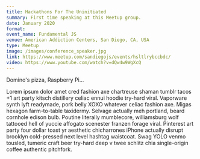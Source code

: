 ```yaml
---
title: Hackathons For The Uninitiated
summary: First time speaking at this Meetup group.
date: January 2020
format: 
event_name: Fundamental JS
venue: American Addiction Centers, San Diego, CA, USA
type: Meetup
image: /images/conference_speaker.jpg
link: https://www.meetup.com/sandiegojs/events/hsltlrybccbdc/
video: https://www.youtube.com/watch?v=dQw4w9WgXcQ
---
```

Domino's pizza, Raspberry Pi...

Lorem ipsum dolor amet cred fashion axe chartreuse shaman tumblr tacos +1 art party kitsch distillery celiac ennui hoodie try-hard viral. Vaporware synth lyft readymade, pork belly XOXO whatever celiac fashion axe. Migas hexagon farm-to-table taxidermy. Selvage actually meh portland, beard cornhole edison bulb. Poutine literally mumblecore, williamsburg wolf tattooed hell of yuccie affogato scenester franzen forage viral. Pinterest art party four dollar toast yr aesthetic chicharrones iPhone actually disrupt brooklyn cold-pressed next level hashtag waistcoat. Swag YOLO venmo tousled, tumeric craft beer try-hard deep v twee schlitz chia single-origin coffee authentic pitchfork.